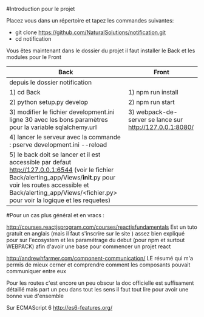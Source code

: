 #Introduction pour le projet

Placez vous dans un répertoire et tapez les commandes suivantes:
  - git clone https://github.com/NaturalSolutions/notification.git
  - cd notification

Vous êtes maintenant dans le dossier du projet il faut installer le Back et les modules pour le Front

| Back | Front|
|------|------|
|depuis le dossier notification |
| 1) cd Back | 1) npm run install |
|2) python setup.py develop | 2) npm run start    |
|3) modifier le fichier development.ini ligne 30 avec les bons paramètres pour la variable sqlalchemy.url |3) webpack-de-server se lance sur http://127.0.0.1:8080/ |
|4) lancer le serveur avec la commande : pserve development.ini --reload | |
|5) le back doit se lancer et il est accessible par defaut http://127.0.0.1:6544 (voir le fichier Back/alerting_app/Views/__init__.py pour voir les routes accessible et Back/alerting_app/Views/<fichier.py> pour voir la logique et les requetes) | |


#Pour un cas plus général et en vracs :


http://courses.reactjsprogram.com/courses/reactjsfundamentals
Est un tuto gratuit en anglais (mais il faut s'inscrire sur le site ) assez bien expliqué pour sur l'ecosystem et les  paramétrage du debut (pour npm et surtout WEBPACK) afin d'avoir une base pour commencer un projet react

http://andrewhfarmer.com/component-communication/
LE résumé qui m'a permis de mieux cerner et comprendre comment les composants pouvait communiquer entre eux

Pour les routes c'est encore un peu obscur la doc officielle est suffisament détaillé mais part un peu dans tout les sens  il faut tout lire pour avoir une bonne vue d'ensemble

Sur ECMAScript 6
  http://es6-features.org/

